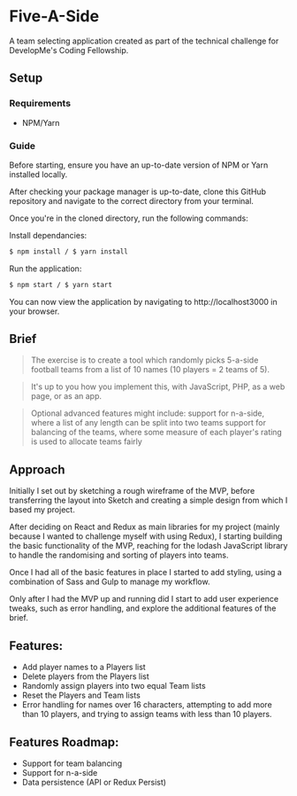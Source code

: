 # Five-A-Side

A team selecting application created as part of the technical challenge for DevelopMe's Coding Fellowship.

## Setup

### Requirements 

* NPM/Yarn

### Guide

Before starting, ensure you have an up-to-date version of NPM or Yarn installed locally.

After checking your package manager is up-to-date, clone this GitHub repository and navigate to the correct directory from your terminal.

Once you're in the cloned directory, run the following commands:

Install dependancies:

```bash
$ npm install / $ yarn install
```
Run the application:

```bash
$ npm start / $ yarn start
```

You can now view the application by navigating to http://localhost3000 in your browser.

## Brief

> The exercise is to create a tool which randomly picks 5-a-side football teams from a list of 10 names (10 players = 2 teams of 5).

>It's up to you how you implement this, with JavaScript, PHP, as a web page, or as an app.

>Optional advanced features might include: support for n-a-side, where a list of any length can be split into two teams support for balancing of the teams, where some measure of each player's rating is used to allocate teams fairly

## Approach

Initially I set out by sketching a rough wireframe of the MVP, before transferring the layout into Sketch and creating a simple design from which I based my project.

After deciding on React and Redux as main libraries for my project (mainly because I wanted to challenge myself with using Redux), I starting building the basic functionality of the MVP, reaching for the lodash JavaScript library to handle the randomising and sorting of players into teams.

Once I had all of the basic features in place I started to add styling, using a combination of Sass and Gulp to manage my workflow.

Only after I had the MVP up and running did I start to add user experience tweaks, such as error handling, and explore the additional features of the brief.

## Features:

* Add player names to a Players list
* Delete players from the Players list
* Randomly assign players into two equal Team lists
* Reset the Players and Team lists
* Error handling for names over 16 characters, attempting to add more than 10 players, and trying to assign teams with less than 10 players.

## Features Roadmap:

* Support for team balancing
* Support for n-a-side
* Data persistence (API or Redux Persist)
